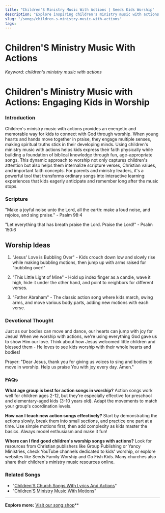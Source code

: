 ```yaml
---
title: "Children'S Ministry Music With Actions | Seeds Kids Worship"
description: "Explore inspiring children's ministry music with actions for children's worship and faith development. Biblical music resources for families and ministry."
slug: "/songs/children-s-ministry-music-with-actions"
tags:
---
```


# Children'S Ministry Music With Actions

_Keyword: children's ministry music with actions_

# Children's Ministry Music with Actions: Engaging Kids in Worship

### Introduction
Children's ministry music with actions provides an energetic and memorable way for kids to connect with God through worship. When young hearts and hands move together in praise, they engage multiple senses, making spiritual truths stick in their developing minds. Using children's ministry music with actions helps kids express their faith physically while building a foundation of biblical knowledge through fun, age-appropriate songs. This dynamic approach to worship not only captures children's attention but also helps them internalize scripture verses, Christian values, and important faith concepts. For parents and ministry leaders, it's a powerful tool that transforms ordinary songs into interactive learning experiences that kids eagerly anticipate and remember long after the music stops.

### Scripture
"Make a joyful noise unto the Lord, all the earth: make a loud noise, and rejoice, and sing praise." - Psalm 98:4

"Let everything that has breath praise the Lord. Praise the Lord!" - Psalm 150:6

## Worship Ideas
1. "Jesus' Love is Bubbling Over" - Kids crouch down low and slowly rise while making bubbling motions, then jump up with arms raised for "bubbling over!"

2. "This Little Light of Mine" - Hold up index finger as a candle, wave it high, hide it under the other hand, and point to neighbors for different verses.

3. "Father Abraham" - The classic action song where kids march, swing arms, and move various body parts, adding new motions with each verse.

### Devotional Thought
Just as our bodies can move and dance, our hearts can jump with joy for Jesus! When we worship with actions, we're using everything God gave us to show Him our love. Think about how Jesus welcomed little children and blessed them - He loves to see kids worship with their whole hearts and bodies! 

Prayer: "Dear Jesus, thank you for giving us voices to sing and bodies to move in worship. Help us praise You with joy every day. Amen."

### FAQs
**What age group is best for action songs in worship?**
Action songs work well for children ages 2-12, but they're especially effective for preschool and elementary-aged kids (3-10 years old). Adapt the movements to match your group's coordination levels.

**How can I teach new action songs effectively?**
Start by demonstrating the actions slowly, break them into small sections, and practice one part at a time. Use simple motions first, then add complexity as kids master the basics. Always model enthusiasm and make it fun!

**Where can I find good children's worship songs with actions?**
Look for resources from Christian publishers like Group Publishing or Yancy Ministries, check YouTube channels dedicated to kids' worship, or explore websites like Seeds Family Worship and Go Fish Kids. Many churches also share their children's ministry music resources online.

### Related Songs

- "[Children'S Church Songs With Lyrics And Actions](/songs/children-s-church-songs-with-lyrics-and-actions/)"
- "[Children'S Ministry Music With Motions](/songs/children-s-ministry-music-with-motions/)"

---

**Explore more:** [Visit our song shop](https://seedskidsworship.com/shop)**

<!-- Schema Markup -->
<script type="application/ld+json">
{
  "@context": "https://schema.org",
  "@type": "MusicRecording",
  "name": "Children'S Ministry Music With Actions",
  "byArtist": {
    "@type": "MusicGroup",
    "name": "Seeds Kids Worship"
  },
  "isFamilyFriendly": true,
  "url": "https://seedskidsworship.com/songs/children-s-ministry-music-with-actions/"
}
</script>